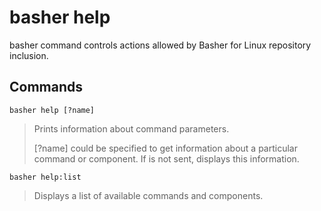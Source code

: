# basher help

basher command controls actions allowed by Basher for Linux repository inclusion.

## Commands

`basher help [?name]`

> Prints information about command parameters.
>
> [?name] could be specified to get information about a particular command or component. If is not sent, displays this information.

`basher help:list`

> Displays a list of available commands and components.
